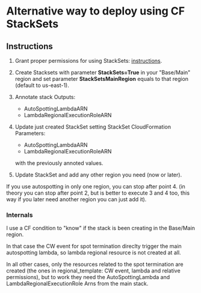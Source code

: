 # Alternative way to deploy using CF StackSets

## Instructions

1. Grant proper permissions for using StackSets:
   [instructions](https://docs.aws.amazon.com/AWSCloudFormation/latest/UserGuide/stacksets-prereqs.html).
1. Create Stacksets with parameter **StackSets=True** in your "Base/Main" region
   and set parameter **StackSetsMainRegion** equals to that region (default to us-east-1).
1. Annotate stack Outputs:
   - AutoSpottingLambdaARN
   - LambdaRegionalExecutionRoleARN
1. Update just created StackSet setting StackSet CloudFormation Parameters:
   - AutoSpottingLambdaARN
   - LambdaRegionalExecutionRoleARN

   with the previously annoted values.
1. Update StackSet and add any other region you need (now or later).

If you use autospotting in only one region, you can stop after point 4.
(in theory you can stop after point 2, but is better to execute 3 and 4
too, this way if you later need another region you can just add it).

### Internals

I use a CF condition to "know" if the stack is been creating in the
Base/Main region.

In that case the CW event for spot termination direclty trigger the main
autospotting lambda, so lambda regional resource is not created at all.

In all other cases, only the resources related to the spot termination
are created (the ones in regional_template: CW event, lambda and relative permissions),
but to work they need the AutoSpottingLambda and LambdaRegionalExecutionRole Arns
from the main stack.
